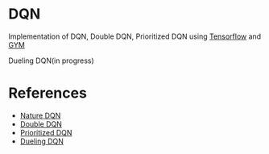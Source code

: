 # DQN
Implementation of DQN, Double DQN, Prioritized DQN using [Tensorflow](https://github.com/tensorflow/tensorflow) and [GYM](https://github.com/openai/gym)

Dueling DQN(in progress)

# References
- [Nature DQN](https://www.nature.com/nature/journal/v518/n7540/full/nature14236.html)
- [Double DQN](https://arxiv.org/abs/1509.06461)
- [Prioritized DQN](https://arxiv.org/abs/1511.05952)
- [Dueling DQN](https://arxiv.org/abs/1511.06581)
